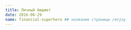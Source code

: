 ```yaml
---
title: Личный бюджет
date: 2016-06-29
name: financial-superhero ## название страницы /enjoy
---
```


